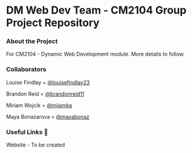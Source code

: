 # DM Web Dev Team - CM2104 Group Project Repository

### About the Project

For CM2104 - Dynamic Web Development module. More details to follow.

### Collaborators

Louise Findlay = [@louisefindlay23](https://github.com/louisefindlay23)

Brandon Reid = [@brandonreid11](https://github.com/brandonreid11)

Miriam Wojcik = [@mijamka](https://github.com/mijamka)

Maya Bonazarova = [@mayabonaz](https://github.com/mayabonaz)

### Useful Links  :link:

Website - To be created

